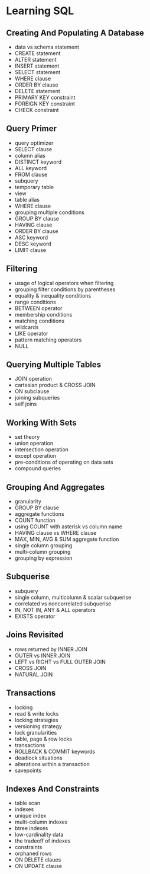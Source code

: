 # Learning SQL

## Creating And Populating A Database

- data vs schema statement
- CREATE statement
- ALTER statement
- INSERT statement
- SELECT statement
- WHERE clause
- ORDER BY clause
- DELETE statement
- PRIMARY KEY constraint
- FOREIGN KEY constraint
- CHECK constraint

## Query Primer

- query optimizer
- SELECT clause
- column alias
- DISTINCT keyword
- ALL keyword
- FROM clause
- subquery
- temporary table
- view
- table alias
- WHERE clause
- grouping multiple conditions
- GROUP BY clause
- HAVING clause
- ORDER BY clause
- ASC keyword
- DESC keyword
- LIMIT clause

## Filtering

- usage of logical operators when filtering
- grouping filter conditions by parentheses
- equality & inequality conditions
- range conditions
- BETWEEN operator
- membership conditions
- matching conditions
- wildcards
- LIKE operator
- pattern matching operators
- NULL

## Querying Multiple Tables

- JOIN operation
- cartesian product & CROSS JOIN
- ON subclause
- joining subqueries
- self joins

## Working With Sets

- set theory
- union operation
- intersection operation
- except operation
- pre-conditions of operating on data sets
- compound queries

## Grouping And Aggregates

- granularity
- GROUP BY clause
- aggregate functions
- COUNT function
- using COUNT with asterisk vs column name
- HAVING clause vs WHERE clause
- MAX, MIN, AVG & SUM aggregate function
- single column grouping
- multi-column grouping
- grouping by expression

## Subquerise

- subquery
- single column, multicolumn & scalar subquerise
- correlated vs noncorrelated subquerise
- IN, NOT IN, ANY & ALL operators
- EXISTS operator

## Joins Revisited

- rows returned by INNER JOIN
- OUTER vs INNER JOIN
- LEFT vs RIGHT vs FULL OUTER JOIN
- CROSS JOIN
- NATURAL JOIN

## Transactions

- locking
- read & write locks
- locking strategies
- versioning strategy
- lock granularities
- table, page & row locks
- transactions
- ROLLBACK & COMMIT keywords
- deadlock situations
- alterations within a transaction
- savepoints

## Indexes And Constraints

- table scan
- indexes
- unique index
- multi-column indexes
- btree indexes
- low-cardinality data
- the tradeoff of indexes
- constraints
- orphaned rows
- ON DELETE claues
- ON UPDATE clause
